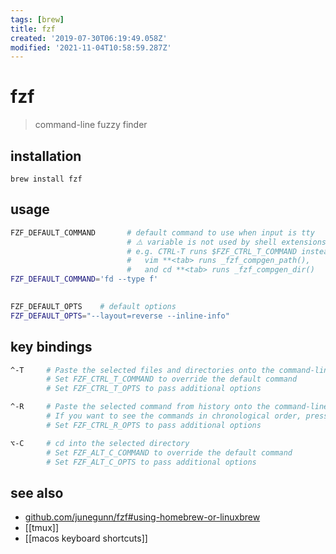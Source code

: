 ```yaml
---
tags: [brew]
title: fzf
created: '2019-07-30T06:19:49.058Z'
modified: '2021-11-04T10:58:59.287Z'
---
```


# fzf

> command-line fuzzy finder

## installation

`brew install fzf`

## usage

```sh
FZF_DEFAULT_COMMAND       # default command to use when input is tty
                          # ⚠️ variable is not used by shell extensions due to the slight difference in requirements
                          # e.g. CTRL-T runs $FZF_CTRL_T_COMMAND instead, 
                          #   vim **<tab> runs _fzf_compgen_path(), 
                          #   and cd **<tab> runs _fzf_compgen_dir()
FZF_DEFAULT_COMMAND='fd --type f'

          
FZF_DEFAULT_OPTS    # default options
FZF_DEFAULT_OPTS="--layout=reverse --inline-info"
```


## key bindings

```sh
^-T     # Paste the selected files and directories onto the command-line
        # Set FZF_CTRL_T_COMMAND to override the default command
        # Set FZF_CTRL_T_OPTS to pass additional options

^-R     # Paste the selected command from history onto the command-line
        # If you want to see the commands in chronological order, press CTRL-R again which toggles sorting by relevance
        # Set FZF_CTRL_R_OPTS to pass additional options

⌥-C     # cd into the selected directory
        # Set FZF_ALT_C_COMMAND to override the default command
        # Set FZF_ALT_C_OPTS to pass additional options
```

## see also

- [github.com/junegunn/fzf#using-homebrew-or-linuxbrew](https://github.com/junegunn/fzf#using-homebrew-or-linuxbrew)
- [[tmux]]
- [[macos keyboard shortcuts]]
